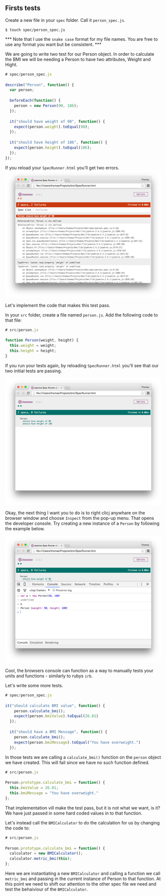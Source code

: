 ## Firsts tests


Create a new file in your `spec` folder. Call it `person_spec.js`.

```shell
$ touch spec/person_spec.js
```

*** Note that I use the `snake case` format for my file names. You are free to use any format you want but be consistent. ***

We are going to write two test for our Person object. In order to calculate the BMI we will be needing a Person to have two attributes, Weight and Hight.

```js
# spec/person_spec.js

describe("Person", function() {
  var person;

  beforeEach(function() {
    person = new Person(90, 186);
  });

  it("should have weight of 90", function() {
    expect(person.weight).toEqual(90);
  });

  it("should have height of 186", function() {
    expect(person.height).toEqual(186);
  });
});
```

If you reload your `SpecRunner.html` you'll get two errors. 
![Jasmine - failing tests](../images/jasmine_failing_tests.png)

Let's implement the code that makes this test pass.

In your `src` folder, create a file named `person.js`. Add the following code to that file:

```js
# src/person.js

function Person(weight, height) {
  this.weight = weight;
  this.height = height;
}

```

If you run your tests again, by reloading `SpecRunner.html` you'll see that our two initial tests are passing. 

![Jasmine - passing tests](../images/jasmine_passing_tests.png)

Okay, the next thing I want you to do is to right clicj anywhare on the browser window and choose `Inspect` from the pop-up menu. That opens the developer console. Try creating a new instance of a `Person` by following the example below.

![Creating a Person in the browsers console](../images/jasmine_console.png)

Cool, the browsers console can function as a way to manually tests your units and functions - similarly to rubys `irb`. 

Let's write some more tests. 

```js
# spec/person_spec.js

it("should calculate BMI value", function() {
    person.calculate_bmi();
    expect(person.bmiValue).toEqual(26.01)
  });

  it("should have a BMI Message", function() {
    person.calculate_bmi();
    expect(person.bmiMessage).toEqual("You have overweight.")
  });
```

In those tests we are calling a `calculate_bmi()` function on the `person` object we have created. This will fail since we have no such function defined. 

```js
# src/person.js

Person.prototype.calculate_bmi = function() {
  this.bmiValue = 26.01;
  this.bmiMessage = "You have overweight."
};
```

That implementation vill make the test pass, but it is not what we want, is it? We have just passed in some hard coded values in to that function. 

Let's instead call the `BMICalculator` to do the calculation for us by changing the code to:

```js
# src/person.js

Person.prototype.calculate_bmi = function() {
  calculator = new BMICalculator();
  calculator.metric_bmi(this);
};
```
Here we are instantiating a new `BMICalculator` and calling a function we call `metric_bmi` and passing in the current instance of Person to that function. At this point we need to shift our attention to the other spec file we need and test the behaiviour of the `BMICalculator`.

